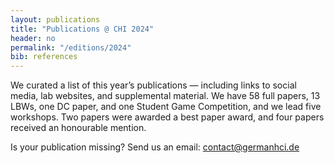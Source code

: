 ```yaml
---
layout: publications
title: "Publications @ CHI 2024"
header: no
permalink: "/editions/2024"
bib: references
---
```

We curated a list of this year’s publications — including links to social media, lab websites, and supplemental material. We have 58 full papers, 13 LBWs, one DC paper, and one Student Game Competition, and we lead five workshops. Two papers were awarded a best paper award, and four papers received an honourable mention.

Is your publication missing? Send us an email: contact@germanhci.de
